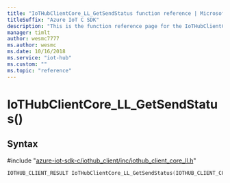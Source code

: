 ```yaml
---                             
title: "IoTHubClientCore_LL_GetSendStatus function reference | Microsoft Docs" 
titleSuffix: "Azure IoT C SDK"            
description: "This is the function reference page for the IoTHubClientCore_LL_GetSendStatus() function in the Azure IoT C SDK. This SDK is used with Azure IoT Hub and Azure IoT Hub Device Provisioning Service"            
manager: timlt                 
author: wesmc7777              
ms.author: wesmc               
ms.date: 10/16/2018                    
ms.service: "iot-hub"             
ms.custom: ""                
ms.topic: "reference"        
---                            
```


# IoTHubClientCore_LL_GetSendStatus()

## Syntax

\#include "[azure-iot-sdk-c/iothub_client/inc/iothub_client_core_ll.h](../iothub-client-core-ll-h.md)"  
```C
IOTHUB_CLIENT_RESULT IoTHubClientCore_LL_GetSendStatus(IOTHUB_CLIENT_CORE_LL_HANDLE  C2);
```

